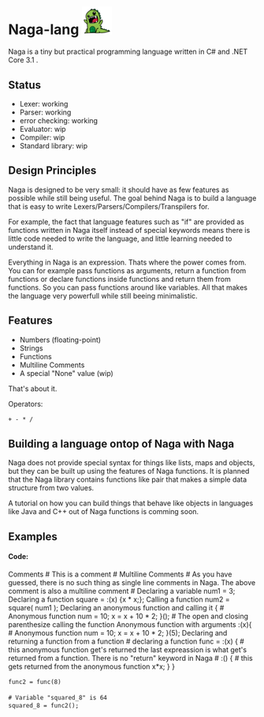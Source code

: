 


# Naga-lang <img src="https://github.com/RednibCoding/Naga-lang/blob/master/res/naga_icon.png" width="60">
Naga is a tiny but practical programming language written in C# and .NET Core 3.1 .

## Status
- Lexer: working
- Parser: working
- error checking: working
- Evaluator: wip
- Compiler: wip
- Standard library: wip

## Design Principles
Naga is designed to be very small: it should have as few features as possible
while still being useful. The goal behind Naga is to build a language that is easy
to write Lexers/Parsers/Compilers/Transpilers for.

For example, the fact that language features such as "if" are provided as functions written in Naga itself instead of
special keywords means there is little code needed to write the language, and little learning needed to understand it.

Everything in Naga is an expression. Thats where the power comes from. You can for example pass functions as arguments,
return a function from functions or declare functions inside functions and return them from functions.
So you can pass functions around like variables. All that makes the language very powerfull while still beeing minimalistic.

## Features
- Numbers (floating-point)
- Strings
- Functions
- Multiline Comments
- A special "None" value (wip)

That's about it.

Operators:
```html
+ - * /
```

## Building a language ontop of Naga with Naga
Naga does not provide special syntax for things like lists, maps and
objects, but they can be built up using the features of Naga functions.
It is planned that the Naga library contains functions like pair that makes a simple data
structure from two values.

A tutorial on how you can build things that behave like objects in languages like Java and
C++ out of Naga functions is comming soon.

## Examples
#### Code:
Comments
	# This is a comment #
Multiline Comments
	# As you have guessed,
	  there is no such thing
	  as single line comments
	  in Naga. The above comment
	  is also a multiline comment #
Declaring a variable
	num1 = 3;
Declaring a function
	square = :(x) {x * x;};
Calling a function
	num2 = square( num1 );
Declaring an anonymous function and calling it
	{
		# Anonymous function
		num = 10;
		x = x + 10 * 2;
	}(); # The open and closing parenthesize calling the function
Anonymous function with arguments
	:(x){
		# Anonymous function
		num = 10;
		x = x + 10 * 2;
	}(5);
Declaring and returning a function from a function
	# declaring a function
	func = :(x)
	{
		# this anonymous function get's returned
		  the last expreassion is what get's returned
		  from a function.
		  There is no "return" keyword in Naga #
		:()
		{
			# this gets returned from the anonymous function
			x*x;
		}
	}
	
	func2 = func(8)
	
	# Variable "squared_8" is 64
	squared_8 = func2();


 
